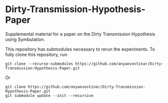 # Dirty-Transmission-Hypothesis-Paper
Supplemental material for a paper on the Dirty Transmission Hypothesis using Symbulation.

This repository has submodules necessary to rerun the experiments.
To fully clone this repository, run
```
git clone --recurse-submodules https://github.com/anyaevostinar/Dirty-Transmission-Hypothesis-Paper.git
```

Or
```
git clone https://github.com/anyaevostinar/Dirty-Transmission-Hypothesis-Paper.git
git submodule update --init --recursive
```
